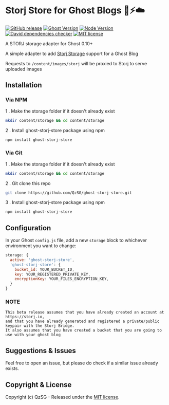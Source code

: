 # Storj Store for Ghost Blogs :ghost::zap::cloud:
[![GitHub release](https://img.shields.io/github/release/QzSG/ghost-storj-store.svg?style=flat-square)](https://github.com/QzSG/ghost-storj-store/releases)
[![Ghost Version](https://img.shields.io/badge/ghost-0.11.8-brightgreen.svg?maxAge=2592000&style=flat-square)](https://github.com/TryGhost/Ghost)
[![Node Version](https://img.shields.io/badge/node-^4.5-brightgreen.svg?maxAge=2592000&style=flat-square)](https://nodejs.org/en/)
[![David dependencies checker](https://img.shields.io/david/QzSG/ghost-storj-store.svg?maxAge=2592000&style=flat-square)](https://david-dm.org/QzSG/ghost-storj-store)
[![MIT license](https://img.shields.io/github/license/QzSG/ghost-storj-store.svg?maxAge=2592000&style=flat-square)](https://github.com/QzSG/ghost-storj-store/blob/master/LICENSE)

A STORJ storage adapter for Ghost 0.10+

A simple adapter to add [Storj Storage](https://storj.io) support for a Ghost Blog

Requests to `/content/images/storj` will be proxied to Storj to serve uploaded images

## Installation

### Via NPM

1 . Make the storage folder if it doesn't already exist 

```bash
mkdir content/storage && cd content/storage
```

2 . Install ghost-storj-store package using npm

```bash
npm install ghost-storj-store
```

### Via Git

1 . Make the storage folder if it doesn't already exist 

```bash
mkdir content/storage && cd content/storage
```

2 . Git clone this repo 

```bash
git clone https://github.com/QzSG/ghost-storj-store.git
```

3 . Install ghost-storj-store package using npm

```bash
npm install ghost-storj-store
```
## Configuration

In your Ghost `config.js` file, add a new `storage` block to whichever environment you want to change:

```js
storage: {
  active: 'ghost-storj-store',
  'ghost-storj-store': {
    bucket_id: YOUR_BUCKET_ID,
    key: YOUR_REGISTERED_PRIVATE_KEY,
    encryptionKey: YOUR_FILES_ENCRYPTION_KEY,
  }
}
```

### NOTE
```
This beta release assumes that you have already created an account at https://storj.io,
and that you have already generated and registered a private/public keypair with the Storj Bridge. 
It also assumes that you have created a bucket that you are going to use with your ghost blog
```

## Suggestions & Issues

Feel free to open an issue, but please do check if a similar issue already exists.

## Copyright & License

Copyright (c) QzSG - Released under the [MIT license](LICENSE).
